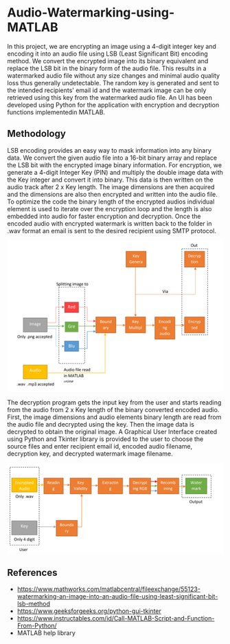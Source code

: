 # Audio-Watermarking-using-MATLAB

In this project, we are encrypting an image using a 4-digit integer key and encoding it into an audio file using LSB (Least Significant Bit) encoding method. We convert the encrypted image into its binary equivalent and replace the LSB bit in the binary form of the audio file. This results in a watermarked audio file without any size changes and minimal audio quality loss thus generally undetectable. The random key is generated and sent to the intended recipients' email id and the watermark image can be only retrieved using this key from the watermarked audio file. An UI has been developed using Python for the application with encryption and decryption functions implementedin MATLAB.

## Methodology
LSB encoding provides an easy way to mask information into any binary data. We convert the given audio file into a 16-bit binary array and replace the LSB bit with the encrypted image binary information.
For encryption, we generate a 4-digit Integer Key (PIN) and multiply the double image data with the Key integer and convert it into binary. This data is then written on the audio track after 2 x Key length. The image dimensions are then acquired and the dimensions are also then encrypted and written into the audio file. To optimize the code the binary length of the encrypted audios individual element is used to iterate over the encryption loop and the length is also embedded into audio for faster encryption and decryption. Once the encoded audio with encrypted watermark is written back to the folder in .wav format an email is sent to the desired recipient using SMTP protocol. 

![Proposed Encryption Diagram](https://raw.githubusercontent.com/HKpro2090/Audio-Watermarking-using-MATLAB/main/Encryption%20Detailed.png?raw=true)

The decryption program gets the input key from the user and starts reading from the audio from 2 x Key length of the binary converted encoded audio. First, the image dimensions and audio elements binary length are read from the audio file and decrypted using the key. Then the image data is decrypted to obtain the original image. A Graphical User Interface created using Python and Tkinter library is provided to the user to choose the source files and enter recipient email id, encoded audio filename, decryption key, and decrypted watermark image filename.

![Proposed Decryption Diagram](https://raw.githubusercontent.com/HKpro2090/Audio-Watermarking-using-MATLAB/main/Decryption%20Detailed.png?raw=true)

## References
- https://www.mathworks.com/matlabcentral/fileexchange/55123-watermarking-an-image-into-an-audio-file-using-least-significant-bit-lsb-method
- https://www.geeksforgeeks.org/python-gui-tkinter
- https://www.instructables.com/id/Call-MATLAB-Script-and-Function-From-Python/
- MATLAB help library

